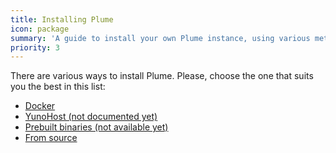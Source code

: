 ```yaml
---
title: Installing Plume
icon: package
summary: 'A guide to install your own Plume instance, using various methods (Docker, YunoHost, from source, etc)'
priority: 3
---
```


There are various ways to install Plume. Please, choose the one that suits you the best
in this list:

<ul class="choices">
  <li><a href="with/docker">Docker</a></li>
  <li><a href="with/yunohost">YunoHost (not documented yet)</a></li>
  <li><a href="deps/prebuilt">Prebuilt binaries (not available yet)</a></li>
  <li><a href="deps">From source</a></li>
</ul>
